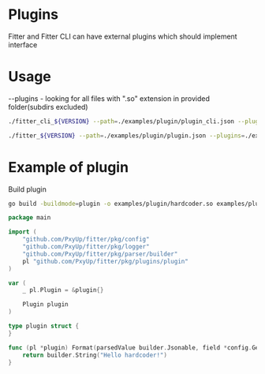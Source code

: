 # Plugins

Fitter and Fitter CLI can have external plugins which should implement interface

# Usage

--plugins - looking for all files with ".so" extension in provided folder(subdirs excluded)


```bash
./fitter_cli_${VERSION} --path=./examples/plugin/plugin_cli.json --plugins=./examples/plugin --copy=true
```

```bash
./fitter_${VERSION} --path=./examples/plugin/plugin.json --plugins=./examples/plugin
```

# Example of plugin


Build plugin
```bash
go build -buildmode=plugin -o examples/plugin/hardcoder.so examples/plugin/hardcoder/hardcoder.go
```

```go
package main

import (
	"github.com/PxyUp/fitter/pkg/config"
	"github.com/PxyUp/fitter/pkg/logger"
	"github.com/PxyUp/fitter/pkg/parser/builder"
	pl "github.com/PxyUp/fitter/pkg/plugins/plugin"
)

var (
	_ pl.Plugin = &plugin{}

	Plugin plugin
)

type plugin struct {
}

func (pl *plugin) Format(parsedValue builder.Jsonable, field *config.GeneratedFieldConfig, logger logger.Logger, index *uint32) builder.Jsonable {
	return builder.String("Hello hardcoder!")
}

```
